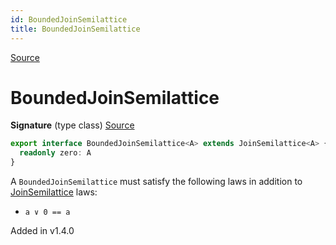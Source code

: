 ```yaml
---
id: BoundedJoinSemilattice
title: BoundedJoinSemilattice
---
```


[Source](https://github.com/gcanti/fp-ts/blob/master/src/BoundedJoinSemilattice.ts)

# BoundedJoinSemilattice

**Signature** (type class) [Source](https://github.com/gcanti/fp-ts/blob/master/src/BoundedJoinSemilattice.ts#L11-L13)

```ts
export interface BoundedJoinSemilattice<A> extends JoinSemilattice<A> {
  readonly zero: A
}
```

A `BoundedJoinSemilattice` must satisfy the following laws in addition to [JoinSemilattice](./JoinSemilattice.md) laws:

- `a ∨ 0 == a`

Added in v1.4.0
